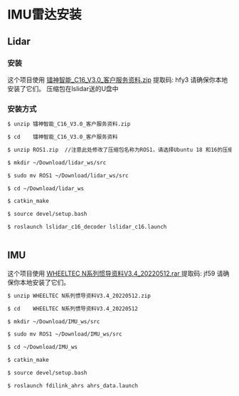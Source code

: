 # IMU雷达安装

## Lidar
### 安装

这个项目使用 [镭神智能_C16_V3.0_客户服务资料.zip](https://pan.baidu.com/s/1KxqLfY-BlWKelVQvH7wMWg) 提取码: hfy3 请确保你本地安装了它们。
压缩包在lslidar送的U盘中

### 安装方式


```sh
$ unzip 镭神智能_C16_V3.0_客户服务资料.zip 

$ cd    镭神智能_C16_V3.0_客户服务资料

$ unzip ROS1.zip  //注意此处修改了压缩包名称为ROS1，请选择Ubuntu 18 和16的压缩包

$ mkdir ~/Download/lidar_ws/src

$ sudo mv ROS1 ~/Download/lidar_ws/src

$ cd ~/Download/lidar_ws

$ catkin_make

$ source devel/setup.bash

$ roslaunch lslidar_c16_decoder lslidar_c16.launch 



```


## IMU

这个项目使用 [WHEELTEC N系列惯导资料V3.4_20220512.rar ](https://pan.baidu.com/s/1sqo4bE_OvGZuJT814iIw2w) 提取码: jf59 请确保你本地安装了它们。


```sh
$ unzip WHEELTEC N系列惯导资料V3.4_20220512.zip 

$ cd    WHEELTEC N系列惯导资料V3.4_20220512

$ mkdir ~/Download/IMU_ws/src

$ sudo mv ROS1 ~/Download/IMU_ws/src

$ cd ~/Download/IMU_ws

$ catkin_make

$ source devel/setup.bash

$ roslaunch fdilink_ahrs ahrs_data.launch 


```




